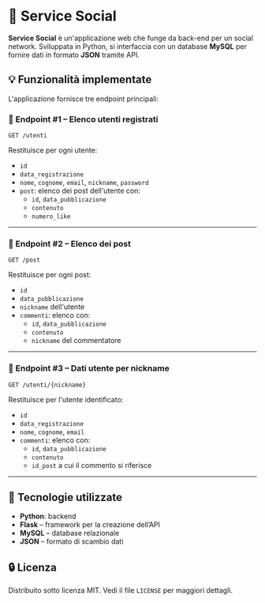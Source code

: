 # 📲 Service Social

**Service Social** è un'applicazione web che funge da back-end per un social network. Sviluppata in Python, si interfaccia con un database **MySQL** per fornire dati in formato **JSON** tramite API.


## 💡 Funzionalità implementate

L'applicazione fornisce tre endpoint principali:

### 🔹 Endpoint #1 – Elenco utenti registrati

`GET /utenti`

Restituisce per ogni utente:

- `id`
- `data_registrazione` 
- `nome`, `cognome`, `email`, `nickname`, `password`
- `post`: elenco dei post dell'utente con:
  - `id`, `data_pubblicazione` 
  - `contenuto`
  - `numero_like`

---

### 🔹 Endpoint #2 – Elenco dei post

`GET /post`

Restituisce per ogni post:

- `id`
- `data_pubblicazione` 
- `nickname` dell'utente
- `commenti`: elenco con:
  - `id`, `data_pubblicazione` 
  - `contenuto`
  - `nickname` del commentatore

---

### 🔹 Endpoint #3 – Dati utente per nickname

`GET /utenti/{nickname}`

Restituisce per l'utente identificato:

- `id`
- `data_registrazione` 
- `nome`, `cognome`, `email`
- `commenti`: elenco con:
  - `id`, `data_pubblicazione` 
  - `contenuto`
  - `id_post` a cui il commento si riferisce

---

## 📌 Tecnologie utilizzate

- **Python**: backend
- **Flask** – framework per la creazione dell’API 
- **MySQL** – database relazionale
- **JSON** – formato di scambio dati

## 🔒 Licenza

Distribuito sotto licenza MIT. Vedi il file `LICENSE` per maggiori dettagli.

